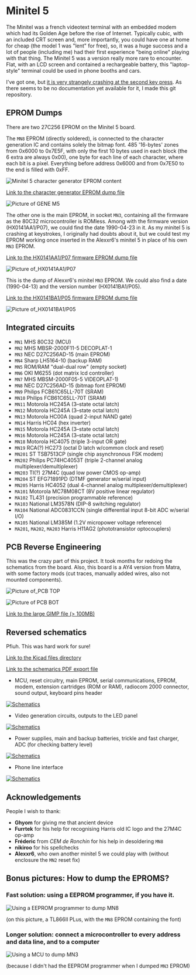 # Minitel 5

The Minitel was a french videotext terminal with an embedded modem which had its Golden Age before the rise of Internet. Typically cubic, with an included CRT screen and, more importantly, you could have one at home for cheap (the model 1 was "lent" for free), so, it was a huge success and a lot of people (including me) had their first experience "being online" playing with that thing. The Minitel 5 was a version really more rare to encounter. Flat, with an LCD screen and contained a rechargeable battery, this "laptop-style" terminal could be used in phone booths and cars.

I've got one, but [it is very strangely crashing at the second key press](https://www.youtube.com/watch?v=lb3u2duY9KQ). As there seems to be no documentation yet available for it, I made this git repository.

## EPROM Dumps

There are two 27C256 EPROM on the Minitel 5 board.

The `MN8` EPROM (directly soldered), is connected to the character generation IC and contains solely the bitmap font. 485 '16-bytes' zones from 0x6000 to 0x7E5F, with only the first 10 bytes used in each block (the 6 extra are always 0x00), one byte for each line of each character, where each bit is a pixel. Everything before address 0x6000 and from 0x7E50 to the end is filled with 0xFF.

![Minitel 5 character generator EPROM content](doc/minitel5_character_generator_eprom_2x.png)

[Link to the character generator EPROM dump file](dumps/minitel5_character_generator_eprom.bin)

![Picture of GENE M5](dumps/minitel5_character_generator_eprom.jpg)

The other one is the main EPROM, in socket `MN3`, containing all the firmware as the 80C32 microcontroller is ROMless. Among with the firmware version (HX0141AA1/P07), we could find the date 1990-04-23 in it. As my minitel 5 is crashing at keystrokes, I originally had doubts about it, but we could test my EPROM working once inserted in the Alexxr6's minitel 5 in place of his own `MN3` EPROM.

[Link to the HX0141AA1/P07 firmware EPROM dump file](dumps/1990-04-23_HX0141AA1_P07.bin)

![Picture of_HX0141AA1/P07](dumps/1990-04-23_HX0141AA1_P07.jpg)

This is the dump of Alexxr6's minitel `MN3` EPROM. We could also find a date (1990-04-13) and the version number (HX0141BA1/P05).

[Link to the HX0141BA1/P05 firmware EPROM dump file](dumps/1990-04-13_HX0141BA1_P05.bin)

![Picture of_HX0141BA1/P05](dumps/1990-04-13_HX0141BA1_P05.jpg)


## Integrated circuits

* `MN1` MHS 80C32 (MCU)
* `MN2` MHS MBSR-2000F11-5 DECOPLAT-1
* `MN3` NEC D27C256AD-15 (main EPROM)
* `MN4` Sharp LH5164-10 (backup RAM)
* `MN5` ROM/RAM "dual-dual row" (empty socket)
* `MN6` OKI M6255 (dot matrix lcd controller)
* `MN7` MHS MBSM-2000F05-5 VIDEOPLAT-1)
* `MN8` NEC D27C256AD-15 (bitmap font EPROM)
* `MN9` Philips FCB61C65LL-70T (SRAM)
* `MN10` Philips FCB61C65LL-70T (SRAM)
* `MN11` Motorola HC245A (3–state octal latch)
* `MN12` Motorola HC245A (3–state octal latch)
* `MN13` Motorola HC00A (quad 2-input NAND gate)
* `MN14` Harris HC04 (hex inverter)
* `MN15` Motorola HC245A (3–state octal latch)
* `MN16` Motorola HC245A (3–state octal latch)
* `MN18` Motorola HC4075 (triple 3-input OR gate)
* `MN19` RCA(?) HC273 (octal D latch w/common clock and reset)
* `MN201` ST TSB7513CP (single chip asynchronous FSK modem)
* `MN202` Philips PC74HC4053T (triple 2-channel analog multiplexer/demultiplexer)
* `MN203` TI(?) 27M4C (quad low power CMOS op-amp)
* `MN204` ST EFG71891PD (DTMF generator w/serial input)
* `MN205` Harris HC4052 (dual 4-channel analog multiplexer/demultiplexer)
* `MA101` Motorola MC78M08CT (8V positive linear regulator)
* `MA102` TL431 (precision programmable reference)
* `MA103` National LM3578N (DIP-8 switching regulator)
* `MA104` National ADC0831CCN (single differential input 8-bit ADC w/serial I/O)
* `MA105` National LM385M (1.2V micropower voltage reference)
* `MA201`, `MA202`, `MA203` Harris H11AG2 (phototransistor optocouplers)

## PCB Reverse Engineering

This was the crazy part of this project. It took months for redoing the schematics from the board.
Also, this board is a AY4 version from Matra, with some factory mods (cut traces, manually added wires, also not mounted components).

![Picture of_PCB TOP](pcb/minitel5-ay4-pcb-top.png)

![Picture of PCB BOT](pcb/minitel5-ay4-pcb-bottom.png)

[Link to the large GIMP file (> 100MB)](pcb/minitel5-ay4-pcb.xcf)

## Reversed schematics

Pfiuh. This was hard work for sure!

[Link to the Kicad files directory](kicad/)

[Link to the schemarics PDF export file](kicad/output/minitel5.pdf)

* MCU, reset circuitry, main EPROM, serial communications, EPROM, modem, extension cartridges (ROM or RAM), radiocom 2000 connector, sound output, keyboard pins header

[![Schematics](kicad/output/main.png)](kicad/output/main.png)

* Video generation circuits, outputs to the LED panel

[![Schematics](kicad/output/video.png)](kicad/output/video.png)

* Power supplies, main and backup batteries, trickle and fast charger, ADC (for checking battery level)

[![Schematics](kicad/output/power.png)](kicad/output/power.png)

* Phone line interface

[![Schematics](kicad/output/phoneline.png)](kicad/output/phoneline.png)

## Acknowledgements

People I wish to thank:

* **Ghyom** for giving me that ancient device
* **Furrtek** for his help for recognising Harris old IC logo and the 27M4C op-amp
* **Fréderic** from *CEM de Ronchin* for his help in desoldering `MN8`
* **nikiroo** for his spellchecks
* **Alexxr6**, who own another minitel 5 we could play with (without enclosure the `MN2` reset fix)

## Bonus pictures: How to dump the EPROMS?

### Fast solution: using a EEPROM programmer, if you have it.

![Using a EEPROM programmer to dump MN8](doc/dump_solution1.jpg)

(on this picture, a TL866II PLus, with the `MN8` EPROM containing the font)

### Longer solution: connect a microcontroller to every address and data line, and to a computer

![Using a MCU to dump MN3](doc/dump_solution2.jpg)

(because I didn't had the EEPROM programmer when I dumped `MN3` EPROM)
